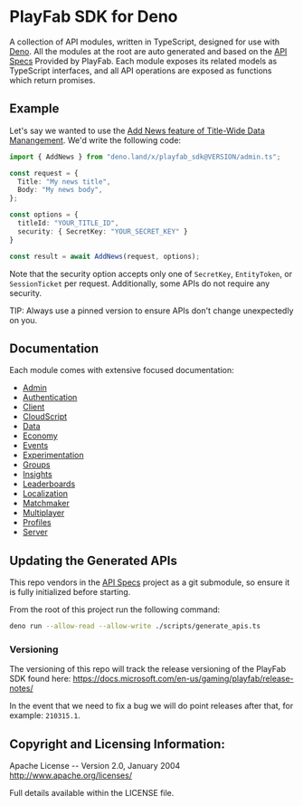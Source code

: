 # PlayFab SDK for Deno

A collection of API modules, written in TypeScript, designed for use with [Deno](https://deno.land). All the modules at the root are auto generated and based on the [API Specs](https://github.com/PlayFab/API_Specs/tree/master/Swagger/PlayFab) Provided by PlayFab. Each module exposes its related models as TypeScript interfaces, and all API operations are exposed as functions which return promises.

## Example

Let's say we wanted to use the [Add News feature of Title-Wide Data Manangement](https://docs.microsoft.com/en-us/rest/api/playfab/admin/title-wide-data-management/addnews?view=playfab-rest). We'd write the following code:

```typescript
import { AddNews } from "deno.land/x/playfab_sdk@VERSION/admin.ts";

const request = {
  Title: "My news title",
  Body: "My news body",
};

const options = {
  titleId: "YOUR_TITLE_ID",
  security: { SecretKey: "YOUR_SECRET_KEY" }
}

const result = await AddNews(request, options);
```

Note that the security option accepts only one of `SecretKey`, `EntityToken`, or `SessionTicket` per request. Additionally, some APIs do not require any security.

TIP: Always use a pinned version to ensure APIs don't change unexpectedly on you.

## Documentation

Each module comes with extensive focused documentation:

* [Admin](https://doc.deno.land/https/deno.land/x/playfab_sdk/admin.ts)
* [Authentication](https://doc.deno.land/https/deno.land/x/playfab_sdk/authentication.ts)
* [Client](https://doc.deno.land/https/deno.land/x/playfab_sdk/client.ts)
* [CloudScript](https://doc.deno.land/https/deno.land/x/playfab_sdk/cloudscript.ts)
* [Data](https://doc.deno.land/https/deno.land/x/playfab_sdk/data.ts)
* [Economy](https://doc.deno.land/https/deno.land/x/playfab_sdk/economy.ts)
* [Events](https://doc.deno.land/https/deno.land/x/playfab_sdk/client.ts)
* [Experimentation](https://doc.deno.land/https/deno.land/x/playfab_sdk/experimentation.ts)
* [Groups](https://doc.deno.land/https/deno.land/x/playfab_sdk/groups.ts)
* [Insights](https://doc.deno.land/https/deno.land/x/playfab_sdk/insights.ts)
* [Leaderboards](https://doc.deno.land/https/deno.land/x/playfab_sdk/leaderboards.ts)
* [Localization](https://doc.deno.land/https/deno.land/x/playfab_sdk/localization.ts)
* [Matchmaker](https://doc.deno.land/https/deno.land/x/playfab_sdk/matchmaker.ts)
* [Multiplayer](https://doc.deno.land/https/deno.land/x/playfab_sdk/multiplayer.ts)
* [Profiles](https://doc.deno.land/https/deno.land/x/playfab_sdk/profiles.ts)
* [Server](https://doc.deno.land/https/deno.land/x/playfab_sdk/server.ts)

## Updating the Generated APIs

This repo vendors in the [API Specs](https://github.com/PlayFab/API_Specs/tree/master/Swagger/PlayFab) project as a git submodule, so ensure it is fully initialized before starting.

From the root of this project run the following command:

```sh
deno run --allow-read --allow-write ./scripts/generate_apis.ts
```

### Versioning

The versioning of this repo will track the release versioning of the PlayFab SDK found here:
https://docs.microsoft.com/en-us/gaming/playfab/release-notes/

In the event that we need to fix a bug we will do point releases after that, for example: `210315.1`.

## Copyright and Licensing Information:
Apache License -- Version 2.0, January 2004 http://www.apache.org/licenses/

Full details available within the LICENSE file.